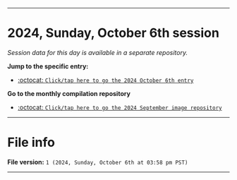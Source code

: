 
***

# 2024, Sunday, October 6th session

_Session data for this day is available in a separate repository._

**Jump to the specific entry:**

- [:octocat: `Click/tap here to go the 2024 October 6th entry`](https://github.com/seanpm2001/SeansLifeArchive_Images_ModernSmurfsVillage_Y2024_V10/tree/SeansLifeArchive_ModernSmurfsVillage_Y2024_V10_Main-dev/2024/10_October/06/)

**Go to the monthly compilation repository**

- [:octocat: `Click/tap here to go the 2024 September image repository`](https://github.com/seanpm2001/SeansLifeArchive_Images_ModernSmurfsVillage_Y2024_V10/)

***

# File info

**File version:** `1 (2024, Sunday, October 6th at 03:58 pm PST)`

***
